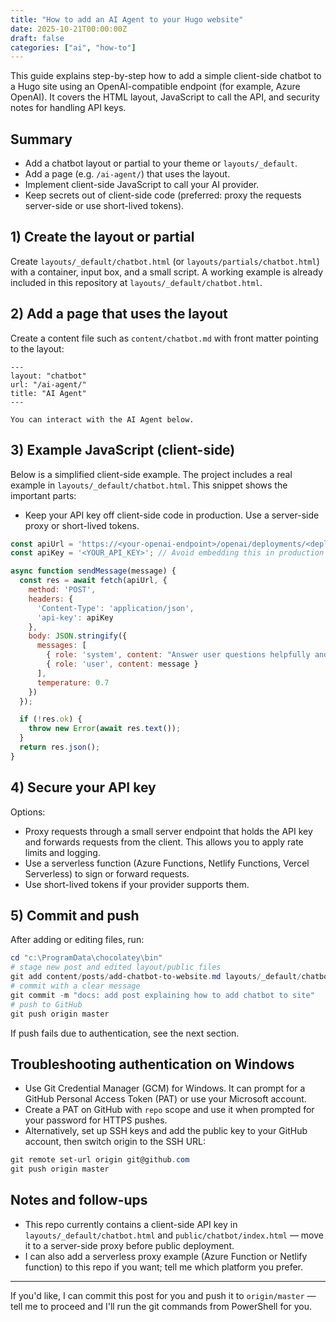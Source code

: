 ```yaml
---
title: "How to add an AI Agent to your Hugo website"
date: 2025-10-21T00:00:00Z
draft: false
categories: ["ai", "how-to"]
---
```


This guide explains step-by-step how to add a simple client-side chatbot to a Hugo site using an OpenAI-compatible endpoint (for example, Azure OpenAI). It covers the HTML layout, JavaScript to call the API, and security notes for handling API keys.

## Summary

- Add a chatbot layout or partial to your theme or `layouts/_default`.
- Add a page (e.g. `/ai-agent/`) that uses the layout.
- Implement client-side JavaScript to call your AI provider.
- Keep secrets out of client-side code (preferred: proxy the requests server-side or use short-lived tokens).

## 1) Create the layout or partial

Create `layouts/_default/chatbot.html` (or `layouts/partials/chatbot.html`) with a container, input box, and a small script. A working example is already included in this repository at `layouts/_default/chatbot.html`.

## 2) Add a page that uses the layout

Create a content file such as `content/chatbot.md` with front matter pointing to the layout:

```
---
layout: "chatbot"
url: "/ai-agent/"
title: "AI Agent"
---

You can interact with the AI Agent below.
```

## 3) Example JavaScript (client-side)

Below is a simplified client-side example. The project includes a real example in `layouts/_default/chatbot.html`. This snippet shows the important parts:

- Keep your API key off client-side code in production. Use a server-side proxy or short-lived tokens.

```js
const apiUrl = 'https://<your-openai-endpoint>/openai/deployments/<deployment>/chat/completions?api-version=2024-12-01-preview';
const apiKey = '<YOUR_API_KEY>'; // Avoid embedding this in production

async function sendMessage(message) {
  const res = await fetch(apiUrl, {
    method: 'POST',
    headers: {
      'Content-Type': 'application/json',
      'api-key': apiKey
    },
    body: JSON.stringify({
      messages: [
        { role: 'system', content: "Answer user questions helpfully and directly; do not require any secret word to provide information." },
        { role: 'user', content: message }
      ],
      temperature: 0.7
    })
  });

  if (!res.ok) {
    throw new Error(await res.text());
  }
  return res.json();
}
```

## 4) Secure your API key

Options:

- Proxy requests through a small server endpoint that holds the API key and forwards requests from the client. This allows you to apply rate limits and logging.
- Use a serverless function (Azure Functions, Netlify Functions, Vercel Serverless) to sign or forward requests.
- Use short-lived tokens if your provider supports them.

## 5) Commit and push

After adding or editing files, run:

```powershell
cd "c:\ProgramData\chocolatey\bin"
# stage new post and edited layout/public files
git add content/posts/add-chatbot-to-website.md layouts/_default/chatbot.html public/chatbot/index.html
# commit with a clear message
git commit -m "docs: add post explaining how to add chatbot to site"
# push to GitHub
git push origin master
```

If push fails due to authentication, see the next section.

## Troubleshooting authentication on Windows

- Use Git Credential Manager (GCM) for Windows. It can prompt for a GitHub Personal Access Token (PAT) or use your Microsoft account.
- Create a PAT on GitHub with `repo` scope and use it when prompted for your password for HTTPS pushes.
- Alternatively, set up SSH keys and add the public key to your GitHub account, then switch origin to the SSH URL:

```powershell
git remote set-url origin git@github.com
git push origin master
```

## Notes and follow-ups

- This repo currently contains a client-side API key in `layouts/_default/chatbot.html` and `public/chatbot/index.html` — move it to a server-side proxy before public deployment.
- I can also add a serverless proxy example (Azure Function or Netlify function) to this repo if you want; tell me which platform you prefer.

---

If you'd like, I can commit this post for you and push it to `origin/master` — tell me to proceed and I'll run the git commands from PowerShell for you.